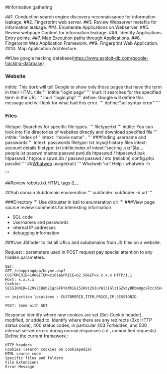#Information gathering

##1. Conduction search engine discovery reconnaissance for information leakage. 
##2. Fingerprint web server.
##3. Review Webserver metafile for information leakage.
##4. Enumerate Applications on Webserver.
##5. Review webpage Content for information leakage.
##6. Identify Applications Entry points.
##7. Map Execution paths through Applications.
##8. Fingerprint Web Application Framework.
##9. Fingerprint Web Application.
##10. Map Application Archtecture.

##Use google hacking database(https://www.exploit-db.com/google-hacking-database)

### Website
intitle: This dork will tell Google to show only those pages that have the term in their HTML title
'''
intitle:”login page”
'''
inurl: It searches for the specified term in the URL
'''
inurl:”login.php”
'''
define: Google will define this message and will look for what had this error. 
'''
define:”sql syntax error”
'''
### Files
filetype: Searches for specific file types.
'''
filetype:txt
'''
intitle: You can look into file directories of websites directly and download specified file
'''
intitle: “index of ” intext: “movie name” .
'''
###finding username and passwords
'''
intext: passwords filetype: txt
mysql history files
intext: account details filetype: txt
intitle:index.of intext:”secring .skr”|&q…
people.lst
passwd
master.passwd
pwd.db
htpasswd / htpasswd.bak
htpasswd / htgroup
spwd.db / passwd
passwd / etc (reliable)
config.php
passlist
'''
##[Whatweb](https://github.com/urbanadventurer/WhatWeb)
usage(kali)
'''
Whatweb 'url'
Help : whatweb -h
	
'''

##Review robots.txt,HTML tags (<META>),...

##Sub domain 
Subdomain enumeration
''' 
subfinder: subfinder -d url
'''

###Directory
''' 
Use dirbuster in kali to enumeration dir 
'''
###View page source 
review comments for interesting information 
* SQL code 
* Usernames and passwords 
* internal IP addresses 
* debugging information

###Use JSfinder to list all URLs and subdomains from JS files on a website.

Request : parameters used in POST request pay special attention to any hidden parameters.

	GET: 
	GET /shoppingApp/buyme.asp?CUSTOMERID=100&ITEM=z101a&PRICE=62.50&IP=x.x.x.x HTTP/1.1
	Host: x.x.x.x
	Cookie: SESSIONID=Z29vZCBqb2IgcGFkYXdhIG15IHVzZXJuYW1lIGlzIGZvbyBhbmQgcGFzc3dvcmQgaXMgYmFy

	>> injection locations : CUSTOMERID,ITEM,PRICE,IP,SESSIONID

	POST: Same with GET

Response 
	Identify where new cookies are set (Set-Cookie header), modified, or added to.
	Identify where there are any redirects (3xx HTTP status code), 400 status codes, in particular 403 Forbidden, and 500 internal server errors during normal responses (i.e., unmodified requests).
Define the current framework :

	HTTP headers
	Cookies (search cookies on Cookiepedia)
	HTML source code  
	Specific files and folders
	File Extensions
	Error Message




